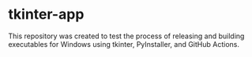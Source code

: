 # tkinter-app
This repository was created to test the process of releasing and building executables for Windows using tkinter, PyInstaller, and GitHub Actions.